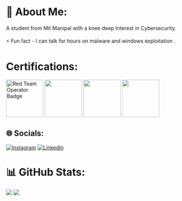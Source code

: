 # 💫 About Me:
A student from Mit Manipal with a knee deep Interest in Cybersecurity.<br><br>⚡ Fun fact - I can talk for hours on malware and windows exploitation .

# Certifications:
<img src="https://api.eu.badgr.io/public/assertions/sVLbxYtxS3-q3TOiSmF1sA/image" alt="Red Team Operator Badge" width="102" height="102" style="border: 0;" />  <img src="https://user-images.githubusercontent.com/37104162/259928338-85e4ba85-02c1-4486-9135-0366072d5657.png" width="102" height="102" /> <img src="https://user-images.githubusercontent.com/37104162/259928418-1445a5ef-f522-4dd7-9209-194448a14259.png" width="102" height="102" /> <img src="https://github-production-user-asset-6210df.s3.amazonaws.com/37104162/259929332-42e90c03-187d-4ab0-8774-7896175acfb8.png" width="102" height="102" />

## 🌐 Socials:
[![Instagram](https://img.shields.io/badge/Instagram-%23E4405F.svg?logo=Instagram&logoColor=white)](https://instagram.com/swayam_padhy) [![LinkedIn](https://img.shields.io/badge/LinkedIn-%230077B5.svg?logo=linkedin&logoColor=white)](https://linkedin.com/in/swayam-padhy-26a14721a) 

# 📊 GitHub Stats:

![](https://github-readme-streak-stats.herokuapp.com/?user=SwayamPadhy&theme=radical&hide_border=false)
![](https://github-readme-stats.vercel.app/api/top-langs/?username=SwayamPadhy&theme=radical&hide_border=false&include_all_commits=true&count_private=false&layout=compact)
